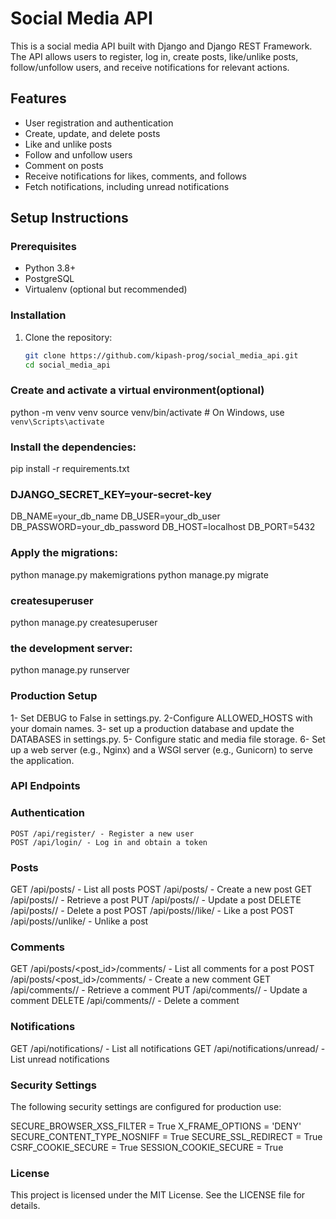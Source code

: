 # Social Media API

This is a social media API built with Django and Django REST Framework. The API allows users to register, log in, create posts, like/unlike posts, follow/unfollow users, and receive notifications for relevant actions.

## Features

- User registration and authentication
- Create, update, and delete posts
- Like and unlike posts
- Follow and unfollow users
- Comment on posts
- Receive notifications for likes, comments, and follows
- Fetch notifications, including unread notifications

## Setup Instructions

### Prerequisites

- Python 3.8+
- PostgreSQL
- Virtualenv (optional but recommended)

### Installation

1. Clone the repository:

   ```sh
   git clone https://github.com/kipash-prog/social_media_api.git
   cd social_media_api

### Create and activate a virtual environment(optional)
   python -m venv venv
source venv/bin/activate  # On Windows, use `venv\Scripts\activate`
### Install the dependencies:

pip install -r requirements.txt

### DJANGO_SECRET_KEY=your-secret-key

DB_NAME=your_db_name
DB_USER=your_db_user
DB_PASSWORD=your_db_password
DB_HOST=localhost
DB_PORT=5432

### Apply the migrations:

python manage.py makemigrations
python manage.py migrate

### createsuperuser
python manage.py createsuperuser

###  the development server:
python manage.py runserver


### Production Setup
   1- Set DEBUG to False in settings.py.
   2-Configure ALLOWED_HOSTS with your domain names.
   3- set up a production database and update the DATABASES in settings.py.
   5- Configure static and media file storage.
   6- Set up a web server (e.g., Nginx) and a WSGI server (e.g., Gunicorn) to serve the application.

### API Endpoints

### Authentication
    POST /api/register/ - Register a new user
    POST /api/login/ - Log in and obtain a token

### Posts
GET /api/posts/ - List all posts
POST /api/posts/ - Create a new post
GET /api/posts/<id>/ - Retrieve a post
PUT /api/posts/<id>/ - Update a post
DELETE /api/posts/<id>/ - Delete a post
POST /api/posts/<id>/like/ - Like a post
POST /api/posts/<id>/unlike/ - Unlike a post

### Comments
GET /api/posts/<post_id>/comments/ - List all comments for a post
POST /api/posts/<post_id>/comments/ - Create a new comment
GET /api/comments/<id>/ - Retrieve a comment
PUT /api/comments/<id>/ - Update a comment
DELETE /api/comments/<id>/ - Delete a comment

### Notifications
GET /api/notifications/ - List all notifications
GET /api/notifications/unread/ - List unread notifications

### Security Settings
The following security settings are configured for production use:

SECURE_BROWSER_XSS_FILTER = True
X_FRAME_OPTIONS = 'DENY'
SECURE_CONTENT_TYPE_NOSNIFF = True
SECURE_SSL_REDIRECT = True
CSRF_COOKIE_SECURE = True
SESSION_COOKIE_SECURE = True

### License
This project is licensed under the MIT License. See the LICENSE file for details.